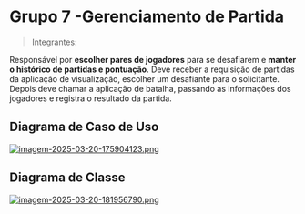 # Grupo 7 -Gerenciamento de Partida
> Integrantes:

Responsável por **escolher pares de jogadores** para se desafiarem e **manter o histórico de partidas e pontuação**. Deve receber a requisição de partidas da aplicação de visualização, escolher um desafiante para o solicitante. Depois deve chamar a aplicação de batalha, passando as informações dos jogadores e registra o resultado da partida.

## Diagrama de Caso de Uso
[![imagem-2025-03-20-175904123.png](https://i.postimg.cc/zX3sQvRV/imagem-2025-03-20-175904123.png)](https://postimg.cc/3d5f4K1T)

## Diagrama de Classe
[![imagem-2025-03-20-181956790.png](https://i.postimg.cc/X7HQTg0b/imagem-2025-03-20-181956790.png)](https://postimg.cc/BXFTFH6Y)

